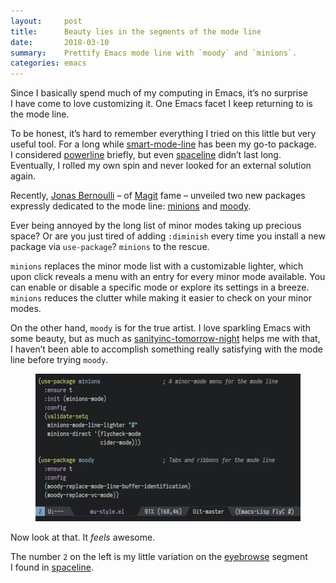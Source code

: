 ```yaml
---
layout:     post
title:      Beauty lies in the segments of the mode line
date:       2018-03-10
summary:    Prettify Emacs mode line with `moody` and `minions`.
categories: emacs
---
```


Since I basically spend much of my computing in Emacs, it’s no surprise I have
come to love customizing it. One Emacs facet I keep returning to is the mode
line.

To be honest, it’s hard to remember everything I tried on this little but very
useful tool. For a long while
[smart-mode-line](https://github.com/Malabarba/smart-mode-line/) has been my
go-to package. I considered
[powerline](https://github.com/milkypostman/powerline) briefly, but even
[spaceline](https://github.com/TheBB/spaceline) didn’t last long. Eventually,
I rolled my own spin and never looked for an external solution again.

Recently, [Jonas Bernoulli](https://github.com/tarsius) – of
[Magit](https://magit.vc) fame – unveiled two new packages expressly dedicated
to the mode line: [minions](https://github.com/tarsius/minions) and
[moody](https://github.com/tarsius/moody).

Ever being annoyed by the long list of minor modes taking up precious space?  Or
are you just tired of adding `:diminish` every time you install a new package
via `use-package`? `minions` to the rescue.

`minions` replaces the minor mode list with a customizable lighter, which upon
click reveals a menu with an entry for every minor mode available. You can
enable or disable a specific mode or explore its settings in a breeze. `minions`
reduces the clutter while making it easier to check on your minor modes.

On the other hand, `moody` is for the true artist. I love sparkling Emacs with
some beauty, but as much as
[sanityinc-tomorrow-night](https://github.com/purcell/color-theme-sanityinc-tomorrow)
helps me with that, I haven’t been able to accomplish something really
satisfying with the mode line before trying `moody`.

<figure>
    <img src="/images/modeline.png">
</figure>

Now look at that. It *feels* awesome.

The number `2` on the left is my little variation on the
[eyebrowse](https://manuel-uberti.github.io/emacs/2017/08/06/eyebrowse/) segment
I found in
[spaceline](https://github.com/TheBB/spaceline/blob/master/spaceline-segments.el).
